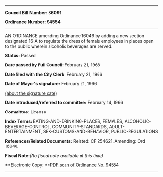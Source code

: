 

********

**Council Bill Number: 86091**
   
**Ordinance Number: 94554**
********

 AN ORDINANCE amending Ordinance 16046 by adding a new section designated 16-A to regulate the dress of female employees in places open to the public wherein alcoholic beverages are served.

**Status:** Passed
   
**Date passed by Full Council:** February 21, 1966
   
**Date filed with the City Clerk:** February 21, 1966
   
**Date of Mayor's signature:** February 21, 1966
   
[(about the signature date)](/~public/approvaldate.htm)
   
   
   
**Date introduced/referred to committee:** February 14, 1966
   
**Committee:** License
   
   
**Index Terms:** EATING-AND-DRINKING-PLACES, FEMALES, ALCOHOLIC-BEVERAGE-CONTROL, COMMUNITY-STANDARDS, ADULT-ENTERTAINMENT, SEX-CUSTOMS-AND-BEHAVIOR, PUBLIC-REGULATIONS

**References/Related Documents:** Related: CF 254621. Amending: Ord 16046.

**Fiscal Note:**_(No fiscal note available at this time)_

**Electronic Copy: **[PDF scan of Ordinance No. 94554](/~archives/Ordinances/Ord_94554.pdf)

********

